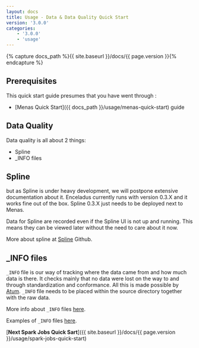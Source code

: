```yaml
---
layout: docs
title: Usage - Data & Data Quality Quick Start
version: '3.0.0'
categories:
    - '3.0.0'
    - 'usage'
---
```

{% capture docs_path %}{{ site.baseurl }}/docs/{{ page.version }}{% endcapture %}

## Prerequisites

This quick start guide presumes that you have went through :

- [Menas Quick Start]({{ docs_path }}/usage/menas-quick-start) guide

## Data Quality

Data quality is all about 2 things:

- Spline
- _INFO files

## Spline

but as Spline is under heavy development, we will postpone extensive documentation about it. Enceladus currently runs with version 0.3.X and it works fine out of the box. Spline 0.3.X just needs to be deployed next to Menas.

Data for Spline are recorded even if the Spline UI is not up and running. This means they can be viewed later without the need to care about it now.

More about spline at [Spline](https://github.com/AbsaOSS/spline) Github.

## _INFO files

`_INFO` file is our way of tracking where the data came from and how much data is there. It checks mainly that no data were lost on the way to and through standardization and conformance. All this is made possible by [Atum](https://github.com/AbsaOSS/atum). `_INFO` file needs to  be placed within the source directory together with the raw data.

More info about `_INFO` files [here](info-file).

Examples of `_INFO` files [here](https://github.com/AbsaOSS/enceladus/tree/develop/examples).

[**Next Spark Jobs Quick Sart**]({{ site.baseurl }}/docs/{{ page.version }}/usage/spark-jobs-quick-start)
